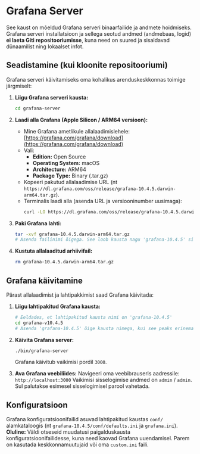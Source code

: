 # Grafana Server

See kaust on mõeldud Grafana serveri binaarfailide ja andmete hoidmiseks. Grafana serveri installatsioon ja sellega seotud andmed (andmebaas, logid) **ei laeta Giti repositooriumisse**, kuna need on suured ja sisaldavad dünaamilist ning lokaalset infot.

## Seadistamine (kui kloonite repositooriumi)

Grafana serveri käivitamiseks oma kohalikus arenduskeskkonnas toimige järgmiselt:

1.  **Liigu Grafana serveri kausta:**
    ```bash
    cd grafana-server
    ```

2.  **Laadi alla Grafana (Apple Silicon / ARM64 versioon):**
    * Mine Grafana ametlikule allalaadimislehele: [https://grafana.com/grafana/download](https://grafana.com/grafana/download)
    * Vali:
        * **Edition:** Open Source
        * **Operating System:** macOS
        * **Architecture:** ARM64
        * **Package Type:** Binary (.tar.gz)
    * Kopeeri pakutud allalaadimise URL (nt `https://dl.grafana.com/oss/release/grafana-10.4.5.darwin-arm64.tar.gz`).
    * Terminalis laadi alla (asenda URL ja versiooninumber uusimaga):
        ```bash
        curl -LO https://dl.grafana.com/oss/release/grafana-10.4.5.darwin-arm64.tar.gz
        ```

3.  **Paki Grafana lahti:**
    ```bash
    tar -xvf grafana-10.4.5.darwin-arm64.tar.gz
    # Asenda failinimi õigega. See loob kausta nagu 'grafana-10.4.5' siia kausta.
    ```

4.  **Kustuta allalaaditud arhiivifail:**
    ```bash
    rm grafana-10.4.5.darwin-arm64.tar.gz
    ```

## Grafana käivitamine

Pärast allalaadimist ja lahtipakkimist saad Grafana käivitada:

1.  **Liigu lahtipakitud Grafana kausta:**
    ```bash
    # Eeldades, et lahtipakitud kausta nimi on 'grafana-10.4.5'
    cd grafana-v10.4.5
    # Asenda 'grafana-10.4.5' õige kausta nimega, kui see peaks erinema.
    ```

2.  **Käivita Grafana server:**
    ```bash
    ./bin/grafana-server
    ```
    Grafana käivitub vaikimisi pordil `3000`.

3.  **Ava Grafana veebiliides:**
    Navigeeri oma veebibrauseris aadressile: `http://localhost:3000`
    Vaikimisi sisselogimise andmed on `admin` / `admin`. Sul palutakse esimesel sisselogimisel parool vahetada.

## Konfiguratsioon

Grafana konfiguratsioonifailid asuvad lahtipakitud kaustas `conf/` alamkataloogis (nt `grafana-10.4.5/conf/defaults.ini` ja `grafana.ini`).
**Oluline:** Väldi otseseid muudatusi paigalduskausta konfiguratsioonifailidesse, kuna need kaovad Grafana uuendamisel. Parem on kasutada keskkonnamuutujaid või oma `custom.ini` faili.
